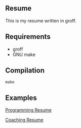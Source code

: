 ## Resume

This is my resume written in groff.

## Requirements

- groff
- GNU make

## Compilation

```
make
```

## Examples

[Programming Resume](./programming_resume.pdf)

[Coaching Resume](./coaching_resume.pdf)
